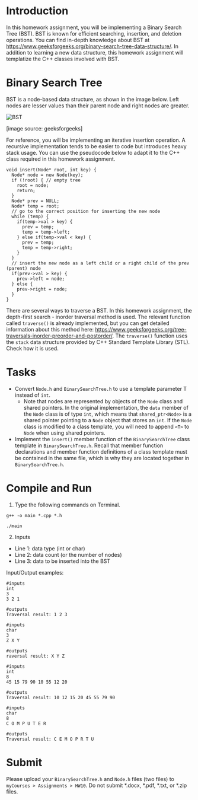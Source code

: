 # Introduction

In this homework assignment, you will be implementing a Binary Search Tree (BST). BST is known for efficient searching, insertion, and deletion operations. You can find in-depth knowledge about BST at https://www.geeksforgeeks.org/binary-search-tree-data-structure/. In addition to learning a new data structure, this homework assignment will templatize the C++ classes involved with BST.


# Binary Search Tree

BST is a node-based data structure, as shown in the image below. Left nodes are lesser values than their parent node and right nodes are greater.

![BST](https://github.com/user-attachments/assets/e2da099c-5eba-44ef-8904-663b40b2599f)

[image source: geeksforgeeks]

For reference, you will be implementing an iterative insertion operation. A recursive implementation tends to be easier to code but introduces heavy stack usage. You can use the pseudocode below to adapt it to the C++ class required in this homework assignment.

```
void insert(Node* root, int key) {
  Node* node = new Node(key);
  if (!root) { // empty tree
    root = node;
    return;
  }
  Node* prev = NULL;
  Node* temp = root;
  // go to the correct position for inserting the new node
  while (temp) {
    if(temp->val > key) {
      prev = temp;
      temp = temp->left;
    } else if(temp->val < key) {
      prev = temp;
      temp = temp->right;
    }
  }
  // insert the new node as a left child or a right child of the prev (parent) node
  if(prev->val > key) {
    prev->left = node;
  } else {
    prev->right = node;
  }
}
```

There are several ways to traverse a BST. In this homework assignment, the depth-first search - inorder traversal method is used. The relevant function called `traverse()` is already implemented, but you can get detailed information about this method here: https://www.geeksforgeeks.org/tree-traversals-inorder-preorder-and-postorder/. The `traverse()` function uses the `stack` data structure provided by C++ Standard Template Library (STL). Check how it is used.


# Tasks

* Convert `Node.h` and `BinarySearchTree.h` to use a template parameter T instead of `int`.
  * Note that nodes are represented by objects of the `Node` class and shared pointers. In the original implementation, the `data` member of the `Node` class is of type `int`, which means that `shared_ptr<Node>` is a shared pointer pointing to a `Node` object that stores an `int`. If the `Node` class is modified to a class template, you will need to append `<T>` to `Node` when using shared pointers.
* Implement the `insert()` member function of the `BinarySearchTree` class template in `BinarySearchTree.h`. Recall that member function declarations and member function definitions of a class template must be contained in the same file, which is why they are located together in `BinarySearchTree.h`.
  

# Compile and Run

1. Type the following commands on Terminal.

```
g++ -o main *.cpp *.h
```
```
./main
```

2. Inputs

* Line 1: data type (int or char)
* Line 2: data count (or the number of nodes)
* Line 3: data to be inserted into the BST

Input/Output examples:

```
#inputs
int
3
3 2 1

#outputs
Traversal result: 1 2 3 
```

```
#inputs
char
3
Z X Y

#outputs
raversal result: X Y Z
```

```
#inputs
int
8
45 15 79 90 10 55 12 20

#outputs
Traversal result: 10 12 15 20 45 55 79 90
```

```
#inputs
char
8
C O M P U T E R

#outputs
Traversal result: C E M O P R T U
```


# Submit

Please upload your `BinarySearchTree.h` and `Node.h` files (two files) to `myCourses > Assignments > HW10`. Do not submit *.docx, *.pdf, *.txt, or *.zip files. 
